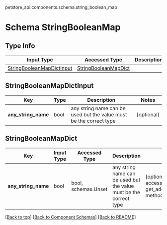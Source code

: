 petstore_api.components.schema.string_boolean_map
# Schema StringBooleanMap

## Type Info
Input Type | Accessed Type | Description | Notes
------------ | ------------- | ------------- | -------------
[StringBooleanMapDictInput](#stringbooleanmapdictinput) | [StringBooleanMapDict](#stringbooleanmapdict) |  |

## StringBooleanMapDictInput
Key | Type |  Description | Notes
------------ | ------------- | ------------- | -------------
**any_string_name** | bool | any string name can be used but the value must be the correct type | [optional]

## StringBooleanMapDict
Key | Input Type | Accessed Type | Description | Notes
------------ | ------------- | ------------- | ------------- | -------------
**any_string_name** | bool | bool, schemas.Unset | any string name can be used but the value must be the correct type | [optional] typed value is accessed with the get_additional_property_ method

[[Back to top]](#top) [[Back to Component Schemas]](../../../README.md#Component-Schemas) [[Back to README]](../../../README.md)
